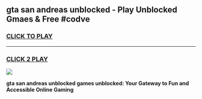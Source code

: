 
## gta san andreas unblocked - Play Unblocked Gmaes & Free #codve
<h3>
<a href="https://news.freeplayer.one?title=gta_san_andreas_unblocked&ref=03M">CLICK TO PLAY</a></h3>
<hr>

<h3>
<a href="https://news.freeplayer.one?title=gta_san_andreas_unblocked&ref=03M">CLICK 2 PLAY</a>
  
</h3>

<a href="https://news.freeplayer.one?title=gta_san_andreas_unblocked&ref=03M"><img src="https://clearcache.store/games.png"></a>


**gta san andreas unblocked games unblocked: Your Gateway to Fun and Accessible Online Gaming**
